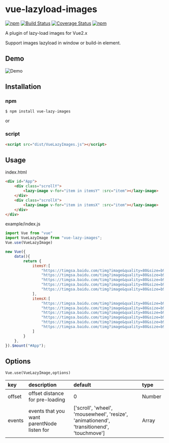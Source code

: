 # vue-lazyload-images
[![npm](https://img.shields.io/badge/npm-v1.2.3-green.svg)](https://www.npmjs.com/package/vue-lazy-images)
[![Build Status](https://travis-ci.org/yyh1102/vue-lazyload-images.svg?branch=master)](https://travis-ci.org/yyh1102/vue-lazyload-images)
[![Coverage Status](https://coveralls.io/repos/github/yyh1102/vue-lazyload-images/badge.svg)](https://coveralls.io/github/yyh1102/vue-lazyload-images)
[![npm](https://img.shields.io/npm/l/express.svg)](https://opensource.org/licenses/mit-license.php)

A plugin of lazy-load images for Vue2.x

Support images lazyload in window or build-in element.

## Demo
![Demo](https://github.com/yyh1102/vue-lazylaod-images/blob/master/demo.gif)

## Installation
### npm
```
$ npm install vue-lazy-images
```
or 
### script
```html
<script src="dist/VueLazyImages.js"></script>
```

## Usage

index.html
```html
<div id="App">
    <div class="scrollY">
        <lazy-image v-for="item in itemsY" :src="item"></lazy-image>
    </div>
    <div class="scrollX">
        <lazy-image v-for="item in itemsX" :src="item"></lazy-image>
    </div>
</div>
```

example/index.js
```javascript 1.8
import Vue from "vue"
import VueLazyImage from "vue-lazy-images";
Vue.use(VueLazyImage)

new Vue({
    data(){
        return {
            itemsY:[
                "https://timgsa.baidu.com/timg?image&quality=80&size=b9999_10000&sec=1491153876796&di=bc888f2b6675f77d0d631d1579a40da2&imgtype=0&src=http%3A%2F%2Fimgnews.gmw.cn%2Fattachement%2Fjpg%2Fsite2%2F20160512%2F4489700852197339238.jpg",
                "https://timgsa.baidu.com/timg?image&quality=80&size=b9999_10000&sec=1491153875644&di=18ee80e3f6d2604f02adaebb85dcc28e&imgtype=0&src=http%3A%2F%2Fimg3.duitang.com%2Fuploads%2Fitem%2F201511%2F09%2F20151109100605_jfmaK.jpeg",
                "https://timgsa.baidu.com/timg?image&quality=80&size=b9999_10000&sec=1491153875640&di=267e5a70bb0b3d0b0e845b786406704f&imgtype=0&src=http%3A%2F%2Fwww.t-cha.com%2FtutcL3R1dGNpbWcwMi50YW9iYW9jZG4uY29tL2Jhby91cGxvYWRlZC9pMi9UQjF1UmZXRlZYWFhYY1dYRlhYWFhYWFhYWFhfISEwLWl0ZW1fcGljLmpwZw%3D%3D.jpg",
                "https://timgsa.baidu.com/timg?image&quality=80&size=b9999_10000&sec=1491153875639&di=d76c80867ab3271473c1a836e96979ff&imgtype=0&src=http%3A%2F%2Fimg3.duitang.com%2Fuploads%2Fitem%2F201511%2F09%2F20151109100823_JGKTw.jpeg",
                "https://timgsa.baidu.com/timg?image&quality=80&size=b9999_10000&sec=1491153875639&di=5ce79d4225315c7c4a27f93b063d1aff&imgtype=0&src=http%3A%2F%2Fimg3.duitang.com%2Fuploads%2Fitem%2F201511%2F09%2F20151109104354_TLyKu.jpeg"
            ],
            itemsX:[
                "https://timgsa.baidu.com/timg?image&quality=80&size=b9999_10000&sec=1491153876796&di=bc888f2b6675f77d0d631d1579a40da2&imgtype=0&src=http%3A%2F%2Fimgnews.gmw.cn%2Fattachement%2Fjpg%2Fsite2%2F20160512%2F4489700852197339238.jpg",
                "https://timgsa.baidu.com/timg?image&quality=80&size=b9999_10000&sec=1491153875644&di=18ee80e3f6d2604f02adaebb85dcc28e&imgtype=0&src=http%3A%2F%2Fimg3.duitang.com%2Fuploads%2Fitem%2F201511%2F09%2F20151109100605_jfmaK.jpeg",
                "https://timgsa.baidu.com/timg?image&quality=80&size=b9999_10000&sec=1491153875644&di=18ee80e3f6d2604f02adaebb85dcc28e&imgtype=0&src=http%3A%2F%2Fimg3.duitang.com%2Fuploads%2Fitem%2F201511%2F09%2F20151109100605_jfmaK.jpeg",
                "https://timgsa.baidu.com/timg?image&quality=80&size=b9999_10000&sec=1491153875644&di=18ee80e3f6d2604f02adaebb85dcc28e&imgtype=0&src=http%3A%2F%2Fimg3.duitang.com%2Fuploads%2Fitem%2F201511%2F09%2F20151109100605_jfmaK.jpeg",
                "https://timgsa.baidu.com/timg?image&quality=80&size=b9999_10000&sec=1491153875644&di=18ee80e3f6d2604f02adaebb85dcc28e&imgtype=0&src=http%3A%2F%2Fimg3.duitang.com%2Fuploads%2Fitem%2F201511%2F09%2F20151109100605_jfmaK.jpeg",
                "https://timgsa.baidu.com/timg?image&quality=80&size=b9999_10000&sec=1491153875644&di=18ee80e3f6d2604f02adaebb85dcc28e&imgtype=0&src=http%3A%2F%2Fimg3.duitang.com%2Fuploads%2Fitem%2F201511%2F09%2F20151109100605_jfmaK.jpeg",
            ]
        }
    },
}).$mount("#App");
```

## Options
```Vue.use(VueLazyImage,options)```

| key | description | default | type |
|:----|:------------|:--------|:-----|
| offset | offset distance for pre-loading | 0 | Number |
| events | events that you want parentNode listen for | ['scroll', 'wheel', 'mousewheel', 'resize', 'animationend', 'transitionend', 'touchmove'] | Array |

